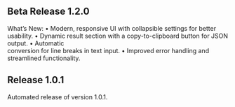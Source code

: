 ## Beta Release 1.2.0
What’s New:
	•	Modern, responsive UI with collapsible settings for better usability.
	•	Dynamic result section with a copy-to-clipboard button for JSON output.
	•	Automatic <br> conversion for line breaks in text input.
	•	Improved error handling and streamlined functionality.

## Release 1.0.1
Automated release of version 1.0.1.